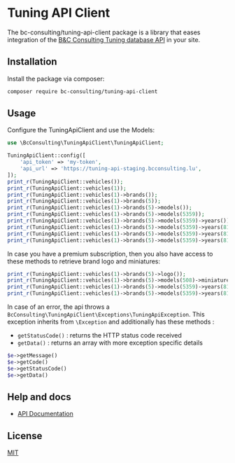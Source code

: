 # Tuning API Client

The bc-consulting/tuning-api-client package is a library that eases integration of the [B&C Consulting Tuning database API](https://www.bcconsulting.lu/en/#tuning-database-api) in your site.

## Installation

Install the package via composer:

``` bash
composer require bc-consulting/tuning-api-client
```

## Usage

Configure the TuningApiClient and use the Models:

```php
use \BcConsulting\TuningApiClient\TuningApiClient;

TuningApiClient::config([
	'api_token' => 'my-token',
	'api_url' => 'https://tuning-api-staging.bcconsulting.lu',
]);
print_r(TuningApiClient::vehicles());
print_r(TuningApiClient::vehicles(1));
print_r(TuningApiClient::vehicles(1)->brands());
print_r(TuningApiClient::vehicles(1)->brands(5));
print_r(TuningApiClient::vehicles(1)->brands(5)->models());
print_r(TuningApiClient::vehicles(1)->brands(5)->models(5359));
print_r(TuningApiClient::vehicles(1)->brands(5)->models(5359)->years());
print_r(TuningApiClient::vehicles(1)->brands(5)->models(5359)->years(8163));
print_r(TuningApiClient::vehicles(1)->brands(5)->models(5359)->years(8163)->powertrains());
print_r(TuningApiClient::vehicles(1)->brands(5)->models(5359)->years(8163)->powertrains(8165));

```

In case you have a premium subscription, then you also have access to these methods to retrieve brand logo and miniatures:

```php
print_r(TuningApiClient::vehicles(1)->brands(5)->logo());
print_r(TuningApiClient::vehicles(1)->brands(5)->models(508)->miniature());
print_r(TuningApiClient::vehicles(1)->brands(5)->models(5359)->years(8163)->miniature());
print_r(TuningApiClient::vehicles(1)->brands(5)->models(5359)->years(8163)->powertrains(8165)->miniature());
```

In case of an error, the api throws a `BcConsulting\TuningApiClient\Exceptions\TuningApiException`.  This exception inherits from `\Exception` and additionally has these methods :

- `getStatusCode()` : returns the HTTP status code received
- `getData()` : returns an array with more exception specific details

```php
$e->getMessage()
$e->getCode()
$e->getStatusCode()
$e->getData()
```

## Help and docs

- [API Documentation](https://tuning-api.bcconsulting.lu/docs)

## License
[MIT](./LICENSE.md)

